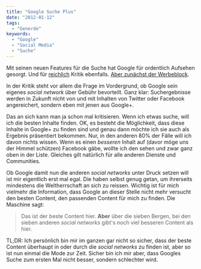 ```yaml
---
title: "Google Suche Plus"
date: "2012-01-12"
tags:
  - "Generde"
keywords:
  - "Google"
  - "Social Media"
  - "Suche"
---
```


Mit seinen neuen Features für die Suche hat Google für ordentlich Aufsehen gesorgt. Und für [reichlich](http://parislemon.com/post/15627530949/antitrust) Kritik ebenfalls. [Aber zunächst der Werbeblock](//www.youtube.com/watch?v=8Z9TTBxarbs).

In der Kritik steht vor allem die Frage im Vordergrund, ob Google sein eigenes _social network_ über Gebühr bevorteilt. Ganz klar: Suchergebnisse werden in Zukunft nicht von und mit Inhalten von Twitter oder Facebook angereichert, sondern eben mit jenen aus Google+.

Das an sich kann man ja schon mal kritisieren. Wenn ich etwas suche, will ich die besten Inhalte finden. OK, es besteht die Möglichkeit, dass diese Inhalte in Google+ zu finden sind und genau dann möchte ich sie auch als Ergebnis präsentiert bekommen. Nur, in den anderen 80% der Fälle will ich davon nichts wissen. Wenn es einen _besseren_ Inhalt auf (davor möge uns der Himmel schützen) Facebook gäbe, wollte ich den sehen und zwar ganz oben in der Liste. Gleiches gilt natürlich für alle anderen Dienste und Communities.

Ob Google damit nun die anderen _social networks_ unter Druck setzen will ist mir eigentlich erst mal egal. Die haben selbst genug getan, um ihrerseits mindestens die Weltherrschaft an sich zu reissen. Wichtig ist für mich vielmehr die Information, dass Google an dieser Stelle nicht mehr versucht den besten Content, den passenden Content für mich zu finden. Die Maschine sagt:

> Das ist der beste Content hier. **Aber** über die sieben Bergen, bei den sieben anderen _social networks_ gibt's noch viel besseren Content als hier.

TL;DR: Ich persönlich bin mir im ganzen gar nicht so sicher, dass der beste Content überhaupt in oder durch die _social networks_ zu finden ist, aber so ist nun einmal die Mode zur Zeit. Sicher bin ich mir aber, dass Googles Suche zum ersten Mal nicht besser, sondern schlechter wird.

